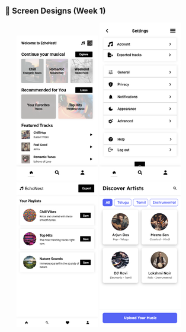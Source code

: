 ## 📁  Screen Designs (Week 1)

<p align="center">
  <img src="design/homescreen.png" alt="Home Screen" width="220"/>
  <img src="design/settings.png" alt="Settings Screen" width="220"/>
  <img src="design/playlist.png" alt="Playlists Screen" width="220"/>
  <img src="design/discover.png" alt="Discover Screen" width="220"/>
</p>
